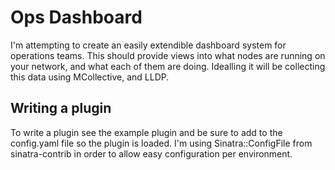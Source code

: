 # Ops Dashboard
I'm attempting to create an easily extendible dashboard system for operations teams. This should provide views into what nodes are running on your network, and what each of them are doing. Idealling it will be collecting this data using MCollective, and LLDP.

## Writing a plugin
To write a plugin see the example plugin and be sure to add to the config.yaml file so the plugin is loaded. I'm using Sinatra::ConfigFile from sinatra-contrib in order to allow easy configuration per environment.
